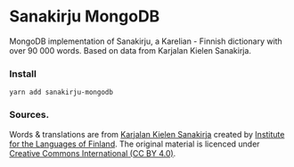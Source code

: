 # Sanakirju MongoDB

MongoDB implementation of Sanakirju, a Karelian - Finnish dictionary with over 90 000 words. Based on data from Karjalan Kielen Sanakirja.

### Install

`yarn add sanakirju-mongodb`


### Sources.

Words & translations are from [Karjalan Kielen Sanakirja](http://kaino.kotus.fi/cgi-bin/kks/kks_etusivu.cgi) created by [Institute for the Languages of Finland](https://www.kotus.fi/en). The original material is licenced under [Creative Commons International (CC BY 4.0)](https://creativecommons.org/licenses/by/4.0/).
